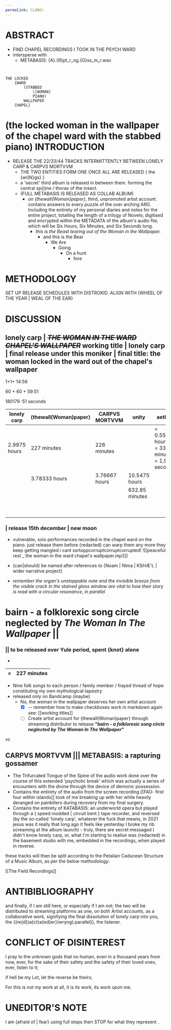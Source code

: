 ```yaml
---
permalink: CLANG!
---
```

ABSTRACT
===

- FIND CHAPEL RECORDINGS I TOOK IN THE PSYCH WARD
- intersperse with 
	- METABASIS: {A}.{R}pt_r_ng.{G}ss_m_r.wav



```


THE LOCKED 
	{WARD 
		(STABBED 
			\[WOMAN] 
			PIANO) 
		WALLPAPER 
	CHAPEL}

```

(the locked woman in the wallpaper of the chapel ward with the stabbed piano)
INTRODUCTION
===

- RELEASE THE 22/33/44 TRACKS INTERMITTENTLY BETWEEN LONELY CARP & CARPVS MORTVVM
	- THE TWO ENTITIES FORM ONE ONCE ALL ARE RELEASED { the {wi{N}gs} }
	- a 'secret' third album is released in between them.  forming the central sp{i}ne / thorax of the insect.
	- (FULL METABASIS IS RELEASED AS COLLAB ALBUM)
		- *on {thewall(Woman}paper}*, third, unpromoted artist account. contains answers to every puzzle of the over arching ARG. Including the entirety of my personal diaries and notes for the entire project, totalling the length of a trilogy of Novels; digitised and encrypted within the METADATA of the album's audio file, which will be Six Hours, Six Minutes, and Six Seconds long. 
			- *this is the Beast tearing out of the Woman in the Wallpaper.*
				- and this is the Bear
					- We Are
						- Going
							- On a hunt
								- fore

METHODOLOGY
===

SET UP RELEASE SCHEDULES WITH DISTROKID.
ALIGN WITH {WHEEL OF THE YEAR | WEAL OF THE EAR}

DISCUSSION
===


lonely carp | ~~***THE WOMAN IN THE WARD CHAPEL'S WALLPAPER***~~ working title | lonely carp | final release under this moniker | final title: **the woman locked in the ward out of the chapel's wallpaper** 
---

1+1+ 14:56 

60 + 60 + 59:51

180179 :51 seconds




| lonely carp  | {thewall(Woman)paper} | CARPVS MORTVVM | unity          | aether                                               |             |
| ------------ | --------------------- | -------------- | -------------- | ---------------------------------------------------- | ----------- |
| 2.9975 hours | 227 minutes           | 226 minutes    |                | =	0.5525 hours<br>=	33.15 minutes<br>=	1,989 seconds |             |
|              | 3.78333 hours         | 3.76667 hours  | 10.5475 hours  |                                                      |             |
|              |                       |                | 632.85 minutes |                                                      |             |
|              |                       |                |                |                                                      |             |
|              |                       |                |                |                                                      | 666 minutes |



### | release 15th december | new moon

- vulnerable, solo performances recorded in the chapel ward on the piano. just release them before {redacted} can warp them any more they keep getting mangled i cant ssrtoppcorruptcorruptcorrupted!
![[peaceful rest _ the woman in the ward chapel's wallpaper.mp3]]

- {can|should} be named after references to {Noam | Nima | KSHÆ'L | wider narrative project}
- *remember the organ's unstoppable note and the invisible breeze from the visible crack in the stained glass window are vital to how their story is read with a  circular resonance, in parallel*

bairn - a folklorexic song circle neglected by *The Woman In The Wallpaper* || 
===
### || to be released over Yule period, spent {knot} alone 
-
| = | 227 minutes |
|---|-------------|

- Nine folk songs to each person / family member / frayed thread of hope constituting my own mythological tapestry 
- released only on Bandcamp (maybe)
	- No, the woman in the wallpaper deserves her own artist account
		- [x] -- remember how to make checkboxes work in markdown again see: [[working titles]] 
		- [ ] Create artist account for {thewall(Woman)paper} through streaming distributor to release **"*bairn* - *a folklorexic song circle neglected by The Woman In The Wallpaper*"**

vc


CARPVS MORTVVM ||| **METABASIS: a rapturing gossamer** 
---

- The Trifurcated Tongue of the Spine of the audio work done over the course of this extended 'psychotic break' which was actually a series of encounters with the divine through the device of demonic possession. 
- Contains the entirety of the audio from the screen recording [[FAO- first four within islands]] took of me breaking up with her while heavily deranged on painkillers during recovery from my final surgery.
- Contains the entirety of KATABASIS: an underworld opera but played through a { speed modded | circuit bent }  tape recorder, and reversed (by the so-called 'lonely carp', whatever the fuck that means, in 2021 jesus was it really that long ago it feels like yesterday I broke my rib screaming at the album launch) - truly, there are secret messaged I didn't know lonely carp, or, what I'm starting to realise was {redacted} in the basement studio with me, embedded in the recordings, when played in reverse. 


these tracks will then be split according to the Petalian Caducean Structure of a Music Album, as per the below methodology:

[[The Field Recordings]]


ANTIBIBLIOGRAPHY
===

and finally, if I am still here, or especially if I am not; the two will be distributed to streaming platforms as one, on both Artist accounts, as a collaborative work, signifying the final dissolution of lonely carp into you, the {(re{d})a{ct}a{ed}er}(wryng).parallel}}, the listener.


CONFLICT OF DISINTEREST
===

I pray to the unknown gods that no human, even in a thousand years from now, ever, for the sake of their safety and the safety of their loved ones, ever, listen to it; 

if hell be my Lot, let the reverse be theirs; 

For this is not my work at all, it is *its* work, its work *upon*
me. 




UNEDITOR'S NOTE
===

I am {afraid of | fear} using full stops then STOP
for what they represent 
.
